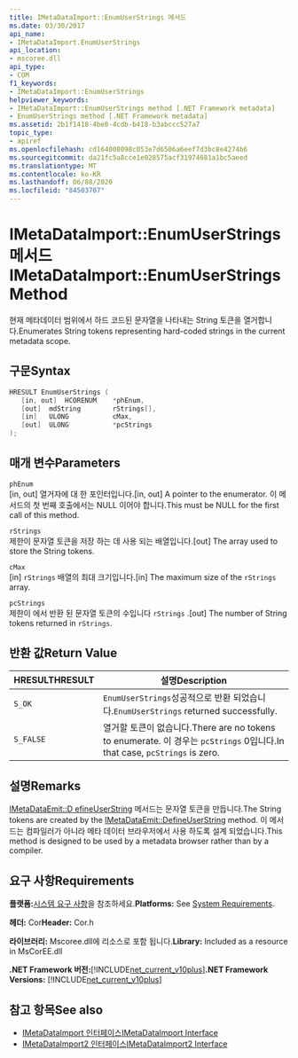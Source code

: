 ```yaml
---
title: IMetaDataImport::EnumUserStrings 메서드
ms.date: 03/30/2017
api_name:
- IMetaDataImport.EnumUserStrings
api_location:
- mscoree.dll
api_type:
- COM
f1_keywords:
- IMetaDataImport::EnumUserStrings
helpviewer_keywords:
- IMetaDataImport::EnumUserStrings method [.NET Framework metadata]
- EnumUserStrings method [.NET Framework metadata]
ms.assetid: 2b1f1418-4be8-4cdb-b418-b3abccc527a7
topic_type:
- apiref
ms.openlocfilehash: cd164008098c053e7d6506a6eef7d3bc8e4274b6
ms.sourcegitcommit: da21fc5a8cce1e028575acf31974681a1bc5aeed
ms.translationtype: MT
ms.contentlocale: ko-KR
ms.lasthandoff: 06/08/2020
ms.locfileid: "84503707"
---
```

# <a name="imetadataimportenumuserstrings-method"></a><span data-ttu-id="8dcc8-102">IMetaDataImport::EnumUserStrings 메서드</span><span class="sxs-lookup"><span data-stu-id="8dcc8-102">IMetaDataImport::EnumUserStrings Method</span></span>
<span data-ttu-id="8dcc8-103">현재 메타데이터 범위에서 하드 코드된 문자열을 나타내는 String 토큰을 열거합니다.</span><span class="sxs-lookup"><span data-stu-id="8dcc8-103">Enumerates String tokens representing hard-coded strings in the current metadata scope.</span></span>  
  
## <a name="syntax"></a><span data-ttu-id="8dcc8-104">구문</span><span class="sxs-lookup"><span data-stu-id="8dcc8-104">Syntax</span></span>  
  
```cpp  
HRESULT EnumUserStrings (  
   [in, out]  HCORENUM    *phEnum,  
   [out]  mdString        rStrings[],  
   [in]   ULONG           cMax,  
   [out]  ULONG           *pcStrings  
);  
```  
  
## <a name="parameters"></a><span data-ttu-id="8dcc8-105">매개 변수</span><span class="sxs-lookup"><span data-stu-id="8dcc8-105">Parameters</span></span>  
 `phEnum`  
 <span data-ttu-id="8dcc8-106">[in, out] 열거자에 대 한 포인터입니다.</span><span class="sxs-lookup"><span data-stu-id="8dcc8-106">[in, out] A pointer to the enumerator.</span></span> <span data-ttu-id="8dcc8-107">이 메서드의 첫 번째 호출에서는 NULL 이어야 합니다.</span><span class="sxs-lookup"><span data-stu-id="8dcc8-107">This must be NULL for the first call of this method.</span></span>  
  
 `rStrings`  
 <span data-ttu-id="8dcc8-108">제한이 문자열 토큰을 저장 하는 데 사용 되는 배열입니다.</span><span class="sxs-lookup"><span data-stu-id="8dcc8-108">[out] The array used to store the String tokens.</span></span>  
  
 `cMax`  
 <span data-ttu-id="8dcc8-109">[in] `rStrings` 배열의 최대 크기입니다.</span><span class="sxs-lookup"><span data-stu-id="8dcc8-109">[in] The maximum size of the `rStrings` array.</span></span>  
  
 `pcStrings`  
 <span data-ttu-id="8dcc8-110">제한이 에서 반환 된 문자열 토큰의 수입니다 `rStrings` .</span><span class="sxs-lookup"><span data-stu-id="8dcc8-110">[out] The number of String tokens returned in `rStrings`.</span></span>  
  
## <a name="return-value"></a><span data-ttu-id="8dcc8-111">반환 값</span><span class="sxs-lookup"><span data-stu-id="8dcc8-111">Return Value</span></span>  
  
|<span data-ttu-id="8dcc8-112">HRESULT</span><span class="sxs-lookup"><span data-stu-id="8dcc8-112">HRESULT</span></span>|<span data-ttu-id="8dcc8-113">설명</span><span class="sxs-lookup"><span data-stu-id="8dcc8-113">Description</span></span>|  
|-------------|-----------------|  
|`S_OK`|<span data-ttu-id="8dcc8-114">`EnumUserStrings`성공적으로 반환 되었습니다.</span><span class="sxs-lookup"><span data-stu-id="8dcc8-114">`EnumUserStrings` returned successfully.</span></span>|  
|`S_FALSE`|<span data-ttu-id="8dcc8-115">열거할 토큰이 없습니다.</span><span class="sxs-lookup"><span data-stu-id="8dcc8-115">There are no tokens to enumerate.</span></span> <span data-ttu-id="8dcc8-116">이 경우는 `pcStrings` 0입니다.</span><span class="sxs-lookup"><span data-stu-id="8dcc8-116">In that case, `pcStrings` is zero.</span></span>|  
  
## <a name="remarks"></a><span data-ttu-id="8dcc8-117">설명</span><span class="sxs-lookup"><span data-stu-id="8dcc8-117">Remarks</span></span>  
 <span data-ttu-id="8dcc8-118">[IMetaDataEmit::D efineUserString](imetadataemit-defineuserstring-method.md) 메서드는 문자열 토큰을 만듭니다.</span><span class="sxs-lookup"><span data-stu-id="8dcc8-118">The String tokens are created by the [IMetaDataEmit::DefineUserString](imetadataemit-defineuserstring-method.md) method.</span></span> <span data-ttu-id="8dcc8-119">이 메서드는 컴파일러가 아니라 메타 데이터 브라우저에서 사용 하도록 설계 되었습니다.</span><span class="sxs-lookup"><span data-stu-id="8dcc8-119">This method is designed to be used by a metadata browser rather than by a compiler.</span></span>  
  
## <a name="requirements"></a><span data-ttu-id="8dcc8-120">요구 사항</span><span class="sxs-lookup"><span data-stu-id="8dcc8-120">Requirements</span></span>  
 <span data-ttu-id="8dcc8-121">**플랫폼:**[시스템 요구 사항](../../get-started/system-requirements.md)을 참조하세요.</span><span class="sxs-lookup"><span data-stu-id="8dcc8-121">**Platforms:** See [System Requirements](../../get-started/system-requirements.md).</span></span>  
  
 <span data-ttu-id="8dcc8-122">**헤더:** Cor</span><span class="sxs-lookup"><span data-stu-id="8dcc8-122">**Header:** Cor.h</span></span>  
  
 <span data-ttu-id="8dcc8-123">**라이브러리:** Mscoree.dll에 리소스로 포함 됩니다.</span><span class="sxs-lookup"><span data-stu-id="8dcc8-123">**Library:** Included as a resource in MsCorEE.dll</span></span>  
  
 <span data-ttu-id="8dcc8-124">**.NET Framework 버전:**[!INCLUDE[net_current_v10plus](../../../../includes/net-current-v10plus-md.md)]</span><span class="sxs-lookup"><span data-stu-id="8dcc8-124">**.NET Framework Versions:** [!INCLUDE[net_current_v10plus](../../../../includes/net-current-v10plus-md.md)]</span></span>  
  
## <a name="see-also"></a><span data-ttu-id="8dcc8-125">참고 항목</span><span class="sxs-lookup"><span data-stu-id="8dcc8-125">See also</span></span>

- [<span data-ttu-id="8dcc8-126">IMetaDataImport 인터페이스</span><span class="sxs-lookup"><span data-stu-id="8dcc8-126">IMetaDataImport Interface</span></span>](imetadataimport-interface.md)
- [<span data-ttu-id="8dcc8-127">IMetaDataImport2 인터페이스</span><span class="sxs-lookup"><span data-stu-id="8dcc8-127">IMetaDataImport2 Interface</span></span>](imetadataimport2-interface.md)
